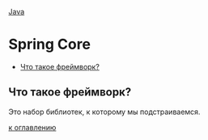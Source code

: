 [Java](README.md)

# Spring Core
  - [Что такое фреймворк?](#что-такое-фреймворк)


## Что такое фреймворк?
Это набор библиотек, к которому мы подстраиваемся.

[к оглавлению](#springcore)


